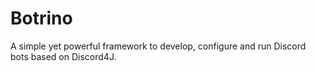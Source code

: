 # Botrino

A simple yet powerful framework to develop, configure and run Discord bots based on Discord4J.
